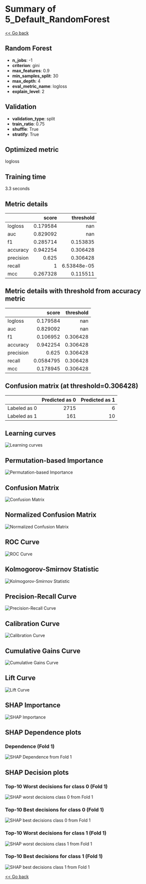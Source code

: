 # Summary of 5_Default_RandomForest

[<< Go back](../README.md)


## Random Forest
- **n_jobs**: -1
- **criterion**: gini
- **max_features**: 0.9
- **min_samples_split**: 30
- **max_depth**: 4
- **eval_metric_name**: logloss
- **explain_level**: 2

## Validation
 - **validation_type**: split
 - **train_ratio**: 0.75
 - **shuffle**: True
 - **stratify**: True

## Optimized metric
logloss

## Training time

3.3 seconds

## Metric details
|           |    score |     threshold |
|:----------|---------:|--------------:|
| logloss   | 0.179584 | nan           |
| auc       | 0.829092 | nan           |
| f1        | 0.285714 |   0.153835    |
| accuracy  | 0.942254 |   0.306428    |
| precision | 0.625    |   0.306428    |
| recall    | 1        |   6.53848e-05 |
| mcc       | 0.267328 |   0.115511    |


## Metric details with threshold from accuracy metric
|           |     score |   threshold |
|:----------|----------:|------------:|
| logloss   | 0.179584  |  nan        |
| auc       | 0.829092  |  nan        |
| f1        | 0.106952  |    0.306428 |
| accuracy  | 0.942254  |    0.306428 |
| precision | 0.625     |    0.306428 |
| recall    | 0.0584795 |    0.306428 |
| mcc       | 0.178945  |    0.306428 |


## Confusion matrix (at threshold=0.306428)
|              |   Predicted as 0 |   Predicted as 1 |
|:-------------|-----------------:|-----------------:|
| Labeled as 0 |             2715 |                6 |
| Labeled as 1 |              161 |               10 |

## Learning curves
![Learning curves](learning_curves.png)

## Permutation-based Importance
![Permutation-based Importance](permutation_importance.png)
## Confusion Matrix

![Confusion Matrix](confusion_matrix.png)


## Normalized Confusion Matrix

![Normalized Confusion Matrix](confusion_matrix_normalized.png)


## ROC Curve

![ROC Curve](roc_curve.png)


## Kolmogorov-Smirnov Statistic

![Kolmogorov-Smirnov Statistic](ks_statistic.png)


## Precision-Recall Curve

![Precision-Recall Curve](precision_recall_curve.png)


## Calibration Curve

![Calibration Curve](calibration_curve_curve.png)


## Cumulative Gains Curve

![Cumulative Gains Curve](cumulative_gains_curve.png)


## Lift Curve

![Lift Curve](lift_curve.png)



## SHAP Importance
![SHAP Importance](shap_importance.png)

## SHAP Dependence plots

### Dependence (Fold 1)
![SHAP Dependence from Fold 1](learner_fold_0_shap_dependence.png)

## SHAP Decision plots

### Top-10 Worst decisions for class 0 (Fold 1)
![SHAP worst decisions class 0 from Fold 1](learner_fold_0_shap_class_0_worst_decisions.png)
### Top-10 Best decisions for class 0 (Fold 1)
![SHAP best decisions class 0 from Fold 1](learner_fold_0_shap_class_0_best_decisions.png)
### Top-10 Worst decisions for class 1 (Fold 1)
![SHAP worst decisions class 1 from Fold 1](learner_fold_0_shap_class_1_worst_decisions.png)
### Top-10 Best decisions for class 1 (Fold 1)
![SHAP best decisions class 1 from Fold 1](learner_fold_0_shap_class_1_best_decisions.png)

[<< Go back](../README.md)
